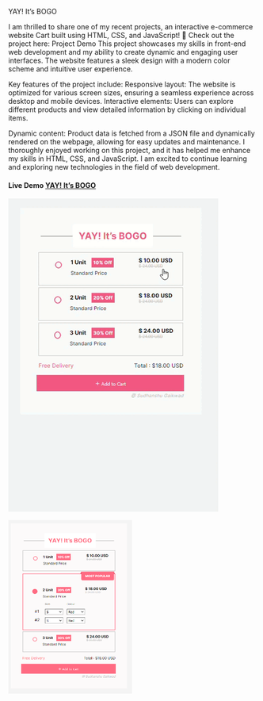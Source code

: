 YAY! It’s BOGO

I am thrilled to share one of my recent projects, an interactive e-commerce website Cart built using HTML, CSS, and JavaScript! 🎉
Check out the project here: Project Demo
This project showcases my skills in front-end web development and my ability to create dynamic and engaging user interfaces. The website features a sleek design with a modern color scheme and intuitive user experience.

Key features of the project include:
Responsive layout: The website is optimized for various screen sizes, ensuring a seamless experience across desktop and mobile devices.
Interactive elements: Users can explore different products and view detailed information by clicking on individual items.

Dynamic content: Product data is fetched from a JSON file and dynamically rendered on the webpage, allowing for easy updates and maintenance.
I thoroughly enjoyed working on this project, and it has helped me enhance my skills in HTML, CSS, and JavaScript. I am excited to continue learning and exploring new technologies in the field of web development.
<h4>Live Demo <a href="https://sudhanshu1313.github.io/YAYIt-sBOGOCart/">YAY! It’s BOGO</a> </h4>

![Demo GIF](https://github.com/sudhanshu1313/YAYIt-sBOGOCart/blob/main/Shopping_Cart.gif)


<img src="https://github.com/sudhanshu1313/YAYIt-sBOGOCart/blob/main/Shopping.png" alt="calculator" width="250" height="350px">


